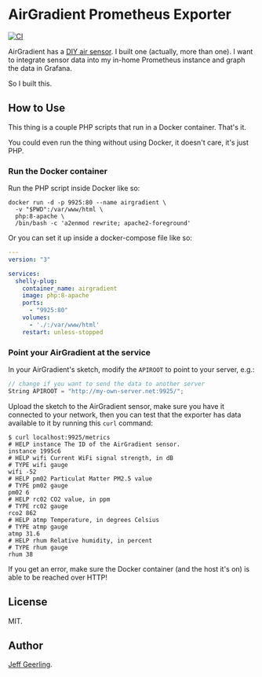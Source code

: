 # AirGradient Prometheus Exporter

[![CI](https://github.com/geerlingguy/airgradient-prometheus/actions/workflows/ci.yml/badge.svg?branch=master)](https://github.com/geerlingguy/airgradient-prometheus/actions/workflows/ci.yml)

AirGradient has a [DIY air sensor](https://www.airgradient.com/diy/). I built one (actually, more than one). I want to integrate sensor data into my in-home Prometheus instance and graph the data in Grafana.

So I built this.

## How to Use

This thing is a couple PHP scripts that run in a Docker container. That's it.

You could even run the thing without using Docker, it doesn't care, it's just PHP.

### Run the Docker container

Run the PHP script inside Docker like so:

```
docker run -d -p 9925:80 --name airgradient \
  -v "$PWD":/var/www/html \
  php:8-apache \
  /bin/bash -c 'a2enmod rewrite; apache2-foreground'
```

Or you can set it up inside a docker-compose file like so:

```yaml
---
version: "3"

services:
  shelly-plug:
    container_name: airgradient
    image: php:8-apache
    ports:
      - "9925:80"
    volumes:
      - './:/var/www/html'
    restart: unless-stopped
```

### Point your AirGradient at the service

In your AirGradient's sketch, modify the `APIROOT` to point to your server, e.g.:

```ino
// change if you want to send the data to another server
String APIROOT = "http://my-own-server.net:9925/";
```

Upload the sketch to the AirGradient sensor, make sure you have it connected to your network, then you can test that the exporter has data available to it by running this `curl` command:

```
$ curl localhost:9925/metrics
# HELP instance The ID of the AirGradient sensor.
instance 1995c6
# HELP wifi Current WiFi signal strength, in dB
# TYPE wifi gauge
wifi -52
# HELP pm02 Particulat Matter PM2.5 value
# TYPE pm02 gauge
pm02 6
# HELP rc02 CO2 value, in ppm
# TYPE rc02 gauge
rco2 862
# HELP atmp Temperature, in degrees Celsius
# TYPE atmp gauge
atmp 31.6
# HELP rhum Relative humidity, in percent
# TYPE rhum gauge
rhum 38
```

If you get an error, make sure the Docker container (and the host it's on) is able to be reached over HTTP!

## License

MIT.

## Author

[Jeff Geerling](https://www.jeffgeerling.com).
